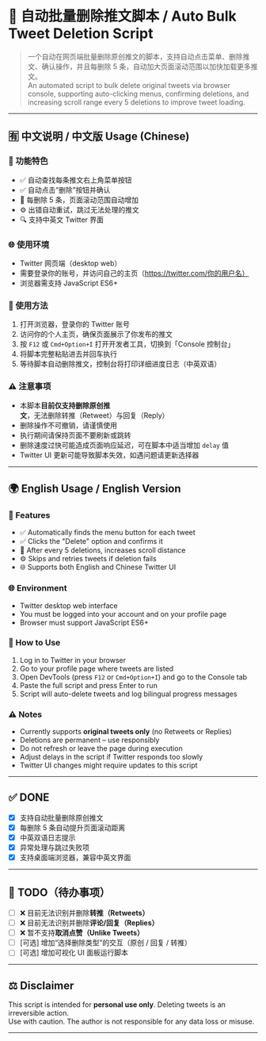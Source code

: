 # 🧹 自动批量删除推文脚本 / Auto Bulk Tweet Deletion Script

> 一个自动在网页端批量删除原创推文的脚本，支持自动点击菜单、删除推文、确认操作，并且每删除 5 条，自动加大页面滚动范围以加快加载更多推文。  
> An automated script to bulk delete original tweets via browser console, supporting auto-clicking menus, confirming deletions, and increasing scroll range every 5 deletions to improve tweet loading.

---

## 🈶 中文说明 / 中文版 Usage (Chinese)

### 🧩 功能特色

- ✅ 自动查找每条推文右上角菜单按钮  
- ✅ 自动点击“删除”按钮并确认  
- 🔁 每删除 5 条，页面滚动范围自动增加  
- ⚙️ 出错自动重试，跳过无法处理的推文  
- 🔍 支持中英文 Twitter 界面

### 🌐 使用环境

- Twitter 网页端（desktop web）
- 需要登录你的账号，并访问自己的主页（https://twitter.com/你的用户名）
- 浏览器需支持 JavaScript ES6+

### 🚀 使用方法

1. 打开浏览器，登录你的 Twitter 账号  
2. 访问你的个人主页，确保页面展示了你发布的推文  
3. 按 `F12` 或 `Cmd+Option+I` 打开开发者工具，切换到「Console 控制台」  
4. 将脚本完整粘贴进去并回车执行  
5. 等待脚本自动删除推文，控制台将打印详细进度日志（中英双语）

### ⚠️ 注意事项

- 本脚本**目前仅支持删除原创推文**，无法删除转推（Retweet）与回复（Reply）
- 删除操作不可撤销，请谨慎使用
- 执行期间请保持页面不要刷新或跳转
- 删除速度过快可能造成页面响应延迟，可在脚本中适当增加 `delay` 值
- Twitter UI 更新可能导致脚本失效，如遇问题请更新选择器

---

## 🌍 English Usage / English Version

### 🧩 Features

- ✅ Automatically finds the menu button for each tweet  
- ✅ Clicks the "Delete" option and confirms it  
- 🔁 After every 5 deletions, increases scroll distance  
- ⚙️ Skips and retries tweets if deletion fails  
- 🌐 Supports both English and Chinese Twitter UI

### 🌐 Environment

- Twitter desktop web interface  
- You must be logged into your account and on your profile page  
- Browser must support JavaScript ES6+

### 🚀 How to Use

1. Log in to Twitter in your browser  
2. Go to your profile page where tweets are listed  
3. Open DevTools (press `F12` or `Cmd+Option+I`) and go to the Console tab  
4. Paste the full script and press Enter to run  
5. Script will auto-delete tweets and log bilingual progress messages

### ⚠️ Notes

- Currently supports **original tweets only** (no Retweets or Replies)  
- Deletions are permanent – use responsibly  
- Do not refresh or leave the page during execution  
- Adjust delays in the script if Twitter responds too slowly  
- Twitter UI changes might require updates to this script

---

## ✅ DONE

- [x] 支持自动批量删除原创推文  
- [x] 每删除 5 条自动提升页面滚动距离  
- [x] 中英双语日志提示  
- [x] 异常处理与跳过失败项  
- [x] 支持桌面端浏览器，兼容中英文界面

---

## 🔧 TODO（待办事项）

- [ ] ❌ 目前无法识别并删除**转推（Retweets）**
- [ ] ❌ 目前无法识别并删除**评论/回复（Replies）**
- [ ] ❌ 暂不支持**取消点赞（Unlike Tweets）**
- [ ] [可选] 增加“选择删除类型”的交互（原创 / 回复 / 转推）
- [ ] [可选] 增加可视化 UI 面板运行脚本

---

## ⚖️ Disclaimer

This script is intended for **personal use only**. Deleting tweets is an irreversible action.  
Use with caution. The author is not responsible for any data loss or misuse.

---